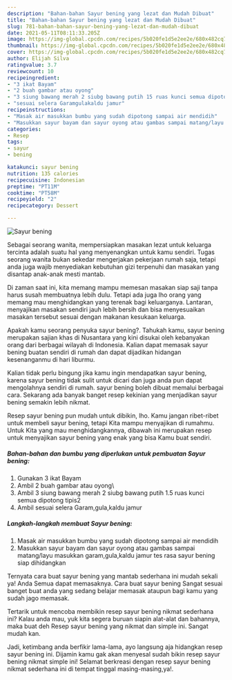 ```yaml
---
description: "Bahan-bahan Sayur bening yang lezat dan Mudah Dibuat"
title: "Bahan-bahan Sayur bening yang lezat dan Mudah Dibuat"
slug: 781-bahan-bahan-sayur-bening-yang-lezat-dan-mudah-dibuat
date: 2021-05-11T08:11:33.205Z
image: https://img-global.cpcdn.com/recipes/5b020fe1d5e2ee2e/680x482cq70/sayur-bening-foto-resep-utama.jpg
thumbnail: https://img-global.cpcdn.com/recipes/5b020fe1d5e2ee2e/680x482cq70/sayur-bening-foto-resep-utama.jpg
cover: https://img-global.cpcdn.com/recipes/5b020fe1d5e2ee2e/680x482cq70/sayur-bening-foto-resep-utama.jpg
author: Elijah Silva
ratingvalue: 3.7
reviewcount: 10
recipeingredient:
- "3 ikat Bayam"
- "2 buah gambar atau oyong"
- "3 siung bawang merah 2 siubg bawang putih 15 ruas kunci semua dipotong tipis2"
- "sesuai selera Garamgulakaldu jamur"
recipeinstructions:
- "Masak air masukkan bumbu yang sudah dipotong sampai air mendidih"
- "Masukkan sayur bayam dan sayur oyong atau gambas sampai matang/layu masukkan garam,gula,kaldu jamur tes rasa sayur bening siap dihidangkan"
categories:
- Resep
tags:
- sayur
- bening

katakunci: sayur bening 
nutrition: 135 calories
recipecuisine: Indonesian
preptime: "PT11M"
cooktime: "PT58M"
recipeyield: "2"
recipecategory: Dessert

---
```



![Sayur bening](https://img-global.cpcdn.com/recipes/5b020fe1d5e2ee2e/680x482cq70/sayur-bening-foto-resep-utama.jpg)

Sebagai seorang wanita, mempersiapkan masakan lezat untuk keluarga tercinta adalah suatu hal yang menyenangkan untuk kamu sendiri. Tugas seorang  wanita bukan sekedar mengerjakan pekerjaan rumah saja, tetapi anda juga wajib menyediakan kebutuhan gizi terpenuhi dan masakan yang disantap anak-anak mesti mantab.

Di zaman  saat ini, kita memang mampu memesan masakan siap saji tanpa harus susah membuatnya lebih dulu. Tetapi ada juga lho orang yang memang mau menghidangkan yang terenak bagi keluarganya. Lantaran, menyajikan masakan sendiri jauh lebih bersih dan bisa menyesuaikan masakan tersebut sesuai dengan makanan kesukaan keluarga. 



Apakah kamu seorang penyuka sayur bening?. Tahukah kamu, sayur bening merupakan sajian khas di Nusantara yang kini disukai oleh kebanyakan orang dari berbagai wilayah di Indonesia. Kalian dapat memasak sayur bening buatan sendiri di rumah dan dapat dijadikan hidangan kesenanganmu di hari liburmu.

Kalian tidak perlu bingung jika kamu ingin mendapatkan sayur bening, karena sayur bening tidak sulit untuk dicari dan juga anda pun dapat mengolahnya sendiri di rumah. sayur bening boleh dibuat memalui berbagai cara. Sekarang ada banyak banget resep kekinian yang menjadikan sayur bening semakin lebih nikmat.

Resep sayur bening pun mudah untuk dibikin, lho. Kamu jangan ribet-ribet untuk membeli sayur bening, tetapi Kita mampu menyajikan di rumahmu. Untuk Kita yang mau menghidangkannya, dibawah ini merupakan resep untuk menyajikan sayur bening yang enak yang bisa Kamu buat sendiri.

<!--inarticleads1-->

##### Bahan-bahan dan bumbu yang diperlukan untuk pembuatan Sayur bening:

1. Gunakan 3 ikat Bayam
1. Ambil 2 buah gambar atau oyong\
1. Ambil 3 siung bawang merah 2 siubg bawang putih 1.5 ruas kunci semua dipotong tipis2
1. Ambil sesuai selera Garam,gula,kaldu jamur




<!--inarticleads2-->

##### Langkah-langkah membuat Sayur bening:

1. Masak air masukkan bumbu yang sudah dipotong sampai air mendidih
1. Masukkan sayur bayam dan sayur oyong atau gambas sampai matang/layu masukkan garam,gula,kaldu jamur tes rasa sayur bening siap dihidangkan




Ternyata cara buat sayur bening yang mantab sederhana ini mudah sekali ya! Anda Semua dapat memasaknya. Cara buat sayur bening Sangat sesuai banget buat anda yang sedang belajar memasak ataupun bagi kamu yang sudah jago memasak.

Tertarik untuk mencoba membikin resep sayur bening nikmat sederhana ini? Kalau anda mau, yuk kita segera buruan siapin alat-alat dan bahannya, maka buat deh Resep sayur bening yang nikmat dan simple ini. Sangat mudah kan. 

Jadi, ketimbang anda berfikir lama-lama, ayo langsung aja hidangkan resep sayur bening ini. Dijamin kamu gak akan menyesal sudah bikin resep sayur bening nikmat simple ini! Selamat berkreasi dengan resep sayur bening nikmat sederhana ini di tempat tinggal masing-masing,ya!.


